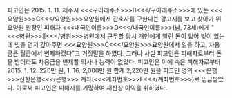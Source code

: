 피고인은 2015. 1. 11. 제주시 <<<구아래주소>>>B<<</구아래주소>>>에 있는 <<<요양원>>>C<<</요양원>>>요양원에서 간호사를 구한다는 광고지를 보고 찾아가 위 요양원 원장인 피해자 <<<내국인이름>>>D<<</내국인이름>>>(남, 73세)에게 "<<<병원>>>E<<</병원>>>병원에서 근무할 당시 개인에게 빌린 돈이 있어 빚이 있는데 빚을 먼저 갚아주면 <<<요양원>>>C<<</요양원>>>요양원에서 일을 하고, 차용금은 월급에서 변제하겠다"고 거짓말을 하였다. 그러나 사실 피고인은 피해자로부터 돈을 받더라도 차용금을 변제할 의사나 능력이 없었다. 피고인은 이에 속은 피해자로부터 2015. 1. 12. 220만 원, 1. 16. 2,000만 원 합계 2,220만 원을 피고인 명의 <<<은행>>>신한은행<<</은행>>> 계좌(<<<계좌번호>>>F<<</계좌번호>>>)로 입금받았다.
이로써 피고인은 피해자를 기망하여 재산상 이익을 취하였다.